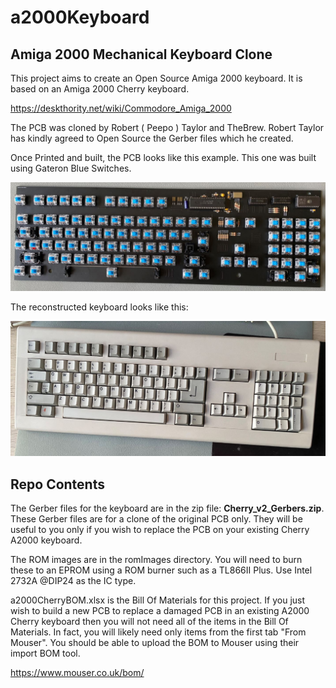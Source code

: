 # a2000Keyboard
## Amiga 2000 Mechanical Keyboard Clone

This project aims to create an Open Source Amiga 2000 keyboard. It is based on an Amiga 2000 Cherry keyboard. 

https://deskthority.net/wiki/Commodore_Amiga_2000

The PCB was cloned by Robert ( Peepo ) Taylor and TheBrew. Robert Taylor has kindly agreed to Open Source the Gerber files which he created. 

Once Printed and built, the PCB looks like this example. This one was built using Gateron Blue Switches. 

![The Assembled PCB with Gateron Blue Switche](withBlueSwitches.jpg)



The reconstructed keyboard looks like this:

![](reconstructed.JPG)





## Repo Contents

The Gerber files for the keyboard are in the zip file: **Cherry_v2_Gerbers.zip**. These Gerber files are for a clone of the original PCB only. They will be useful to you only if you wish to replace the PCB on your existing Cherry A2000 keyboard. 

The ROM images are in the romImages directory. You will need to burn these to an EPROM using a ROM burner such as a TL866II Plus. Use Intel 2732A @DIP24 as the IC type.

a2000CherryBOM.xlsx is the Bill Of Materials for this project. If you just wish to build a new PCB to replace a damaged PCB in an existing A2000 Cherry keyboard then you will not need all of the items in the Bill Of Materials. In fact, you will likely need only items from the first tab "From Mouser". You should be able to upload the BOM to Mouser using their import BOM tool. 

https://www.mouser.co.uk/bom/

